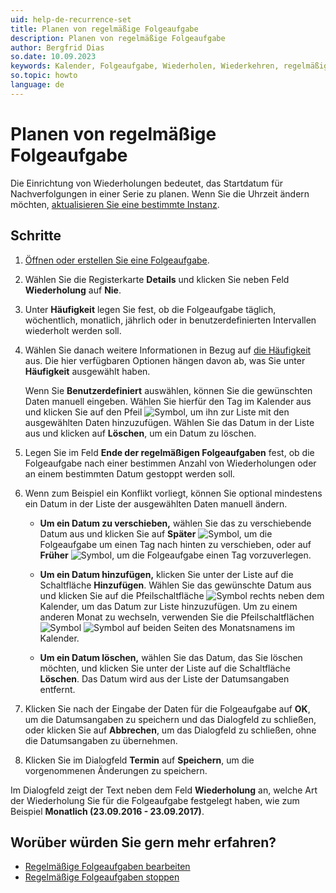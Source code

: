 ```yaml
---
uid: help-de-recurrence-set
title: Planen von regelmäßige Folgeaufgabe
description: Planen von regelmäßige Folgeaufgabe
author: Bergfrid Dias
so.date: 10.09.2023
keywords: Kalender, Folgeaufgabe, Wiederholen, Wiederkehren, regelmäßig, planen
so.topic: howto
language: de
---
```


# Planen von regelmäßige Folgeaufgabe

Die Einrichtung von Wiederholungen bedeutet, das Startdatum für Nachverfolgungen in einer Serie zu planen. Wenn Sie die Uhrzeit ändern möchten, [aktualisieren Sie eine bestimmte Instanz][1].

## Schritte

1. [Öffnen oder erstellen Sie eine Folgeaufgabe][2].

2. Wählen Sie die Registerkarte **Details** und klicken Sie neben Feld **Wiederholung** auf **Nie**.

3. Unter **Häufigkeit** legen Sie fest, ob die Folgeaufgabe täglich, wöchentlich, monatlich, jährlich oder in benutzerdefinierten Intervallen wiederholt werden soll.

4. Wählen Sie danach weitere Informationen in Bezug auf [die Häufigkeit][4] aus. Die hier verfügbaren Optionen hängen davon ab, was Sie unter **Häufigkeit** ausgewählt haben.

    Wenn Sie **Benutzerdefiniert** auswählen, können Sie die gewünschten Daten manuell eingeben. Wählen Sie hierfür den Tag im Kalender aus und klicken Sie auf den Pfeil ![Symbol][img2], um ihn zur Liste mit den ausgewählten Daten hinzuzufügen. Wählen Sie das Datum in der Liste aus und klicken auf **Löschen**, um ein Datum zu löschen.

5. Legen Sie im Feld **Ende der regelmäßigen Folgeaufgaben** fest, ob die Folgeaufgabe nach einer bestimmen Anzahl von Wiederholungen oder an einem bestimmten Datum gestoppt werden soll.

6. Wenn zum Beispiel ein Konflikt vorliegt, können Sie optional mindestens ein Datum in der Liste der ausgewählten Daten manuell ändern.

    * **Um ein Datum zu verschieben,** wählen Sie das zu verschiebende Datum aus und klicken Sie auf **Später** ![Symbol][img3], um die Folgeaufgabe um einen Tag nach hinten zu verschieben, oder auf **Früher** ![Symbol][img4], um die Folgeaufgabe einen Tag vorzuverlegen.

    * **Um ein Datum hinzufügen,** klicken Sie unter der Liste auf die Schaltfläche **Hinzufügen**. Wählen Sie das gewünschte Datum aus und klicken Sie auf die Pfeilschaltfläche ![Symbol][img2] rechts neben dem Kalender, um das Datum zur Liste hinzuzufügen. Um zu einem anderen Monat zu wechseln, verwenden Sie die Pfeilschaltflächen ![Symbol][img5] ![Symbol][img4] auf beiden Seiten des Monatsnamens im Kalender.

    * **Um ein Datum löschen,** wählen Sie das Datum, das Sie löschen möchten, und klicken Sie unter der Liste auf die Schaltfläche **Löschen**. Das Datum wird aus der Liste der Datumsangaben entfernt.

7. Klicken Sie nach der Eingabe der Daten für die Folgeaufgabe auf **OK**, um die Datumsangaben zu speichern und das Dialogfeld zu schließen, oder klicken Sie auf **Abbrechen**, um das Dialogfeld zu schließen, ohne die Datumsangaben zu übernehmen.

8. Klicken Sie im Dialogfeld **Termin** auf **Speichern**, um die vorgenommenen Änderungen zu speichern.

Im Dialogfeld zeigt der Text neben dem Feld **Wiederholung** an, welche Art der Wiederholung Sie für die Folgeaufgabe festgelegt haben, wie zum Beispiel **Monatlich (23.09.2016 - 23.09.2017)**.

## Worüber würden Sie gern mehr erfahren?

* [Regelmäßige Folgeaufgaben bearbeiten][1]
* [Regelmäßige Folgeaufgaben stoppen][3]

<!-- Referenced links -->
[1]: ../edit-follow-up.md#repeat
[2]: ../create-follow-up.md
[3]: stop.md
[4]: index.md#frequency

<!-- Referenced images -->
[img2]: ../../../../media/icons/arrow-right.png
[img3]: ../../../../media/icons/arrow-down.png
[img4]: ../../../../media/icons/arrow-up.png
[img5]: ../../../../media/icons/arrow-left.png
